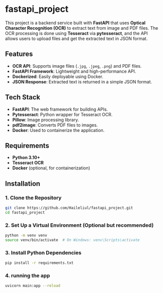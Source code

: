 # fastapi_project

This project is a backend service built with **FastAPI** that uses **Optical Character Recognition (OCR)** to extract text from image and PDF files. The OCR processing is done using **Tesseract** via **pytesseract**, and the API allows users to upload files and get the extracted text in JSON format.

## Features

- **OCR API**: Supports image files (`.jpg`, `.jpeg`, `.png`) and PDF files.
- **FastAPI Framework**: Lightweight and high-performance API.
- **Dockerized**: Easily deployable using Docker.
- **JSON Response**: Extracted text is returned in a simple JSON format.

## Tech Stack

- **FastAPI**: The web framework for building APIs.
- **Pytesseract**: Python wrapper for Tesseract OCR.
- **Pillow**: Image processing library.
- **pdf2image**: Converts PDF files to images.
- **Docker**: Used to containerize the application.

## Requirements

- **Python 3.10+**
- **Tesseract OCR**
- **Docker** (optional, for containerization)

## Installation

### 1. Clone the Repository

```bash
git clone https://github.com/Haileliul/fastapi_project.git
cd fastapi_project
```
### 2. Set Up a Virtual Environment (Optional but recommended)

```bash
python -m venv venv
source venv/bin/activate  # On Windows: venv\Scripts\activate
```
### 3. Install Python Dependencies

```bash
pip install -r requirements.txt
```
### 4. running the app 

```bash
uvicorn main:app --reload
```
